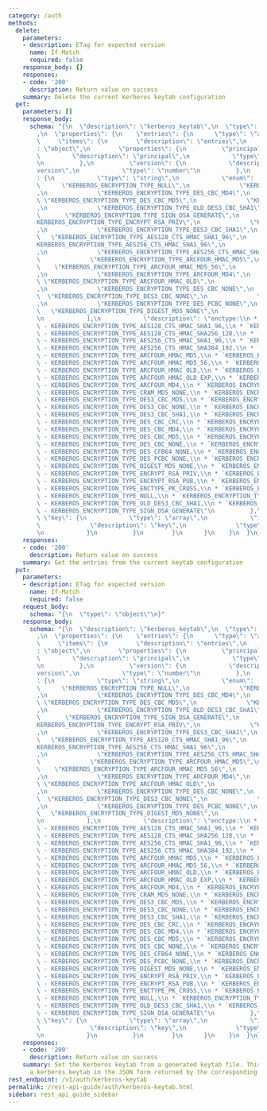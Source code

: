 ```yaml
---
category: /auth
methods:
  delete:
    parameters:
    - description: ETag for expected version
      name: If-Match
      required: false
    response_body: {}
    responses:
    - code: '200'
      description: Return value on success
    summary: Delete the current Kerberos keytab configuration
  get:
    parameters: []
    response_body:
      schema: "{\n  \"description\": \"kerberos_keytab\",\n  \"type\": \"object\"\
        ,\n  \"properties\": {\n    \"entries\": {\n      \"type\": \"array\",\n \
        \     \"items\": {\n        \"description\": \"entries\",\n        \"type\"\
        : \"object\",\n        \"properties\": {\n          \"principal\": {\n   \
        \         \"description\": \"principal\",\n            \"type\": \"string\"\
        \n          },\n          \"version\": {\n            \"description\": \"\
        version\",\n            \"type\": \"number\"\n          },\n          \"enctype\"\
        : {\n            \"type\": \"string\",\n            \"enum\": [\n        \
        \      \"KERBEROS_ENCRYPTION_TYPE_NULL\",\n              \"KERBEROS_ENCRYPTION_TYPE_DES_CBC_CRC\"\
        ,\n              \"KERBEROS_ENCRYPTION_TYPE_DES_CBC_MD4\",\n             \
        \ \"KERBEROS_ENCRYPTION_TYPE_DES_CBC_MD5\",\n              \"KERBEROS_ENCRYPTION_TYPE_DES3_CBC_MD5\"\
        ,\n              \"KERBEROS_ENCRYPTION_TYPE_OLD_DES3_CBC_SHA1\",\n       \
        \       \"KERBEROS_ENCRYPTION_TYPE_SIGN_DSA_GENERATE\",\n              \"\
        KERBEROS_ENCRYPTION_TYPE_ENCRYPT_RSA_PRIV\",\n              \"KERBEROS_ENCRYPTION_TYPE_ENCRYPT_RSA_PUB\"\
        ,\n              \"KERBEROS_ENCRYPTION_TYPE_DES3_CBC_SHA1\",\n           \
        \   \"KERBEROS_ENCRYPTION_TYPE_AES128_CTS_HMAC_SHA1_96\",\n              \"\
        KERBEROS_ENCRYPTION_TYPE_AES256_CTS_HMAC_SHA1_96\",\n              \"KERBEROS_ENCRYPTION_TYPE_AES128_CTS_HMAC_SHA256_128\"\
        ,\n              \"KERBEROS_ENCRYPTION_TYPE_AES256_CTS_HMAC_SHA384_192\",\n\
        \              \"KERBEROS_ENCRYPTION_TYPE_ARCFOUR_HMAC_MD5\",\n          \
        \    \"KERBEROS_ENCRYPTION_TYPE_ARCFOUR_HMAC_MD5_56\",\n              \"KERBEROS_ENCRYPTION_TYPE_ENCTYPE_PK_CROSS\"\
        ,\n              \"KERBEROS_ENCRYPTION_TYPE_ARCFOUR_MD4\",\n             \
        \ \"KERBEROS_ENCRYPTION_TYPE_ARCFOUR_HMAC_OLD\",\n              \"KERBEROS_ENCRYPTION_TYPE_ARCFOUR_HMAC_OLD_EXP\"\
        ,\n              \"KERBEROS_ENCRYPTION_TYPE_DES_CBC_NONE\",\n            \
        \  \"KERBEROS_ENCRYPTION_TYPE_DES3_CBC_NONE\",\n              \"KERBEROS_ENCRYPTION_TYPE_DES_CFB64_NONE\"\
        ,\n              \"KERBEROS_ENCRYPTION_TYPE_DES_PCBC_NONE\",\n           \
        \   \"KERBEROS_ENCRYPTION_TYPE_DIGEST_MD5_NONE\",\n              \"KERBEROS_ENCRYPTION_TYPE_CRAM_MD5_NONE\"\
        \n            ],\n            \"description\": \"enctype:\\n * `KERBEROS_ENCRYPTION_TYPE_AES128_CTS_HMAC_SHA1_96`\
        \ - KERBEROS_ENCRYPTION_TYPE_AES128_CTS_HMAC_SHA1_96,\\n * `KERBEROS_ENCRYPTION_TYPE_AES128_CTS_HMAC_SHA256_128`\
        \ - KERBEROS_ENCRYPTION_TYPE_AES128_CTS_HMAC_SHA256_128,\\n * `KERBEROS_ENCRYPTION_TYPE_AES256_CTS_HMAC_SHA1_96`\
        \ - KERBEROS_ENCRYPTION_TYPE_AES256_CTS_HMAC_SHA1_96,\\n * `KERBEROS_ENCRYPTION_TYPE_AES256_CTS_HMAC_SHA384_192`\
        \ - KERBEROS_ENCRYPTION_TYPE_AES256_CTS_HMAC_SHA384_192,\\n * `KERBEROS_ENCRYPTION_TYPE_ARCFOUR_HMAC_MD5`\
        \ - KERBEROS_ENCRYPTION_TYPE_ARCFOUR_HMAC_MD5,\\n * `KERBEROS_ENCRYPTION_TYPE_ARCFOUR_HMAC_MD5_56`\
        \ - KERBEROS_ENCRYPTION_TYPE_ARCFOUR_HMAC_MD5_56,\\n * `KERBEROS_ENCRYPTION_TYPE_ARCFOUR_HMAC_OLD`\
        \ - KERBEROS_ENCRYPTION_TYPE_ARCFOUR_HMAC_OLD,\\n * `KERBEROS_ENCRYPTION_TYPE_ARCFOUR_HMAC_OLD_EXP`\
        \ - KERBEROS_ENCRYPTION_TYPE_ARCFOUR_HMAC_OLD_EXP,\\n * `KERBEROS_ENCRYPTION_TYPE_ARCFOUR_MD4`\
        \ - KERBEROS_ENCRYPTION_TYPE_ARCFOUR_MD4,\\n * `KERBEROS_ENCRYPTION_TYPE_CRAM_MD5_NONE`\
        \ - KERBEROS_ENCRYPTION_TYPE_CRAM_MD5_NONE,\\n * `KERBEROS_ENCRYPTION_TYPE_DES3_CBC_MD5`\
        \ - KERBEROS_ENCRYPTION_TYPE_DES3_CBC_MD5,\\n * `KERBEROS_ENCRYPTION_TYPE_DES3_CBC_NONE`\
        \ - KERBEROS_ENCRYPTION_TYPE_DES3_CBC_NONE,\\n * `KERBEROS_ENCRYPTION_TYPE_DES3_CBC_SHA1`\
        \ - KERBEROS_ENCRYPTION_TYPE_DES3_CBC_SHA1,\\n * `KERBEROS_ENCRYPTION_TYPE_DES_CBC_CRC`\
        \ - KERBEROS_ENCRYPTION_TYPE_DES_CBC_CRC,\\n * `KERBEROS_ENCRYPTION_TYPE_DES_CBC_MD4`\
        \ - KERBEROS_ENCRYPTION_TYPE_DES_CBC_MD4,\\n * `KERBEROS_ENCRYPTION_TYPE_DES_CBC_MD5`\
        \ - KERBEROS_ENCRYPTION_TYPE_DES_CBC_MD5,\\n * `KERBEROS_ENCRYPTION_TYPE_DES_CBC_NONE`\
        \ - KERBEROS_ENCRYPTION_TYPE_DES_CBC_NONE,\\n * `KERBEROS_ENCRYPTION_TYPE_DES_CFB64_NONE`\
        \ - KERBEROS_ENCRYPTION_TYPE_DES_CFB64_NONE,\\n * `KERBEROS_ENCRYPTION_TYPE_DES_PCBC_NONE`\
        \ - KERBEROS_ENCRYPTION_TYPE_DES_PCBC_NONE,\\n * `KERBEROS_ENCRYPTION_TYPE_DIGEST_MD5_NONE`\
        \ - KERBEROS_ENCRYPTION_TYPE_DIGEST_MD5_NONE,\\n * `KERBEROS_ENCRYPTION_TYPE_ENCRYPT_RSA_PRIV`\
        \ - KERBEROS_ENCRYPTION_TYPE_ENCRYPT_RSA_PRIV,\\n * `KERBEROS_ENCRYPTION_TYPE_ENCRYPT_RSA_PUB`\
        \ - KERBEROS_ENCRYPTION_TYPE_ENCRYPT_RSA_PUB,\\n * `KERBEROS_ENCRYPTION_TYPE_ENCTYPE_PK_CROSS`\
        \ - KERBEROS_ENCRYPTION_TYPE_ENCTYPE_PK_CROSS,\\n * `KERBEROS_ENCRYPTION_TYPE_NULL`\
        \ - KERBEROS_ENCRYPTION_TYPE_NULL,\\n * `KERBEROS_ENCRYPTION_TYPE_OLD_DES3_CBC_SHA1`\
        \ - KERBEROS_ENCRYPTION_TYPE_OLD_DES3_CBC_SHA1,\\n * `KERBEROS_ENCRYPTION_TYPE_SIGN_DSA_GENERATE`\
        \ - KERBEROS_ENCRYPTION_TYPE_SIGN_DSA_GENERATE\"\n          },\n         \
        \ \"key\": {\n            \"type\": \"array\",\n            \"items\": {\n\
        \              \"description\": \"key\",\n              \"type\": \"number\"\
        \n            }\n          }\n        }\n      }\n    }\n  }\n}"
    responses:
    - code: '200'
      description: Return value on success
    summary: Get the entries from the current keytab configuration
  put:
    parameters:
    - description: ETag for expected version
      name: If-Match
      required: false
    request_body:
      schema: "{\n  \"type\": \"object\"\n}"
    response_body:
      schema: "{\n  \"description\": \"kerberos_keytab\",\n  \"type\": \"object\"\
        ,\n  \"properties\": {\n    \"entries\": {\n      \"type\": \"array\",\n \
        \     \"items\": {\n        \"description\": \"entries\",\n        \"type\"\
        : \"object\",\n        \"properties\": {\n          \"principal\": {\n   \
        \         \"description\": \"principal\",\n            \"type\": \"string\"\
        \n          },\n          \"version\": {\n            \"description\": \"\
        version\",\n            \"type\": \"number\"\n          },\n          \"enctype\"\
        : {\n            \"type\": \"string\",\n            \"enum\": [\n        \
        \      \"KERBEROS_ENCRYPTION_TYPE_NULL\",\n              \"KERBEROS_ENCRYPTION_TYPE_DES_CBC_CRC\"\
        ,\n              \"KERBEROS_ENCRYPTION_TYPE_DES_CBC_MD4\",\n             \
        \ \"KERBEROS_ENCRYPTION_TYPE_DES_CBC_MD5\",\n              \"KERBEROS_ENCRYPTION_TYPE_DES3_CBC_MD5\"\
        ,\n              \"KERBEROS_ENCRYPTION_TYPE_OLD_DES3_CBC_SHA1\",\n       \
        \       \"KERBEROS_ENCRYPTION_TYPE_SIGN_DSA_GENERATE\",\n              \"\
        KERBEROS_ENCRYPTION_TYPE_ENCRYPT_RSA_PRIV\",\n              \"KERBEROS_ENCRYPTION_TYPE_ENCRYPT_RSA_PUB\"\
        ,\n              \"KERBEROS_ENCRYPTION_TYPE_DES3_CBC_SHA1\",\n           \
        \   \"KERBEROS_ENCRYPTION_TYPE_AES128_CTS_HMAC_SHA1_96\",\n              \"\
        KERBEROS_ENCRYPTION_TYPE_AES256_CTS_HMAC_SHA1_96\",\n              \"KERBEROS_ENCRYPTION_TYPE_AES128_CTS_HMAC_SHA256_128\"\
        ,\n              \"KERBEROS_ENCRYPTION_TYPE_AES256_CTS_HMAC_SHA384_192\",\n\
        \              \"KERBEROS_ENCRYPTION_TYPE_ARCFOUR_HMAC_MD5\",\n          \
        \    \"KERBEROS_ENCRYPTION_TYPE_ARCFOUR_HMAC_MD5_56\",\n              \"KERBEROS_ENCRYPTION_TYPE_ENCTYPE_PK_CROSS\"\
        ,\n              \"KERBEROS_ENCRYPTION_TYPE_ARCFOUR_MD4\",\n             \
        \ \"KERBEROS_ENCRYPTION_TYPE_ARCFOUR_HMAC_OLD\",\n              \"KERBEROS_ENCRYPTION_TYPE_ARCFOUR_HMAC_OLD_EXP\"\
        ,\n              \"KERBEROS_ENCRYPTION_TYPE_DES_CBC_NONE\",\n            \
        \  \"KERBEROS_ENCRYPTION_TYPE_DES3_CBC_NONE\",\n              \"KERBEROS_ENCRYPTION_TYPE_DES_CFB64_NONE\"\
        ,\n              \"KERBEROS_ENCRYPTION_TYPE_DES_PCBC_NONE\",\n           \
        \   \"KERBEROS_ENCRYPTION_TYPE_DIGEST_MD5_NONE\",\n              \"KERBEROS_ENCRYPTION_TYPE_CRAM_MD5_NONE\"\
        \n            ],\n            \"description\": \"enctype:\\n * `KERBEROS_ENCRYPTION_TYPE_AES128_CTS_HMAC_SHA1_96`\
        \ - KERBEROS_ENCRYPTION_TYPE_AES128_CTS_HMAC_SHA1_96,\\n * `KERBEROS_ENCRYPTION_TYPE_AES128_CTS_HMAC_SHA256_128`\
        \ - KERBEROS_ENCRYPTION_TYPE_AES128_CTS_HMAC_SHA256_128,\\n * `KERBEROS_ENCRYPTION_TYPE_AES256_CTS_HMAC_SHA1_96`\
        \ - KERBEROS_ENCRYPTION_TYPE_AES256_CTS_HMAC_SHA1_96,\\n * `KERBEROS_ENCRYPTION_TYPE_AES256_CTS_HMAC_SHA384_192`\
        \ - KERBEROS_ENCRYPTION_TYPE_AES256_CTS_HMAC_SHA384_192,\\n * `KERBEROS_ENCRYPTION_TYPE_ARCFOUR_HMAC_MD5`\
        \ - KERBEROS_ENCRYPTION_TYPE_ARCFOUR_HMAC_MD5,\\n * `KERBEROS_ENCRYPTION_TYPE_ARCFOUR_HMAC_MD5_56`\
        \ - KERBEROS_ENCRYPTION_TYPE_ARCFOUR_HMAC_MD5_56,\\n * `KERBEROS_ENCRYPTION_TYPE_ARCFOUR_HMAC_OLD`\
        \ - KERBEROS_ENCRYPTION_TYPE_ARCFOUR_HMAC_OLD,\\n * `KERBEROS_ENCRYPTION_TYPE_ARCFOUR_HMAC_OLD_EXP`\
        \ - KERBEROS_ENCRYPTION_TYPE_ARCFOUR_HMAC_OLD_EXP,\\n * `KERBEROS_ENCRYPTION_TYPE_ARCFOUR_MD4`\
        \ - KERBEROS_ENCRYPTION_TYPE_ARCFOUR_MD4,\\n * `KERBEROS_ENCRYPTION_TYPE_CRAM_MD5_NONE`\
        \ - KERBEROS_ENCRYPTION_TYPE_CRAM_MD5_NONE,\\n * `KERBEROS_ENCRYPTION_TYPE_DES3_CBC_MD5`\
        \ - KERBEROS_ENCRYPTION_TYPE_DES3_CBC_MD5,\\n * `KERBEROS_ENCRYPTION_TYPE_DES3_CBC_NONE`\
        \ - KERBEROS_ENCRYPTION_TYPE_DES3_CBC_NONE,\\n * `KERBEROS_ENCRYPTION_TYPE_DES3_CBC_SHA1`\
        \ - KERBEROS_ENCRYPTION_TYPE_DES3_CBC_SHA1,\\n * `KERBEROS_ENCRYPTION_TYPE_DES_CBC_CRC`\
        \ - KERBEROS_ENCRYPTION_TYPE_DES_CBC_CRC,\\n * `KERBEROS_ENCRYPTION_TYPE_DES_CBC_MD4`\
        \ - KERBEROS_ENCRYPTION_TYPE_DES_CBC_MD4,\\n * `KERBEROS_ENCRYPTION_TYPE_DES_CBC_MD5`\
        \ - KERBEROS_ENCRYPTION_TYPE_DES_CBC_MD5,\\n * `KERBEROS_ENCRYPTION_TYPE_DES_CBC_NONE`\
        \ - KERBEROS_ENCRYPTION_TYPE_DES_CBC_NONE,\\n * `KERBEROS_ENCRYPTION_TYPE_DES_CFB64_NONE`\
        \ - KERBEROS_ENCRYPTION_TYPE_DES_CFB64_NONE,\\n * `KERBEROS_ENCRYPTION_TYPE_DES_PCBC_NONE`\
        \ - KERBEROS_ENCRYPTION_TYPE_DES_PCBC_NONE,\\n * `KERBEROS_ENCRYPTION_TYPE_DIGEST_MD5_NONE`\
        \ - KERBEROS_ENCRYPTION_TYPE_DIGEST_MD5_NONE,\\n * `KERBEROS_ENCRYPTION_TYPE_ENCRYPT_RSA_PRIV`\
        \ - KERBEROS_ENCRYPTION_TYPE_ENCRYPT_RSA_PRIV,\\n * `KERBEROS_ENCRYPTION_TYPE_ENCRYPT_RSA_PUB`\
        \ - KERBEROS_ENCRYPTION_TYPE_ENCRYPT_RSA_PUB,\\n * `KERBEROS_ENCRYPTION_TYPE_ENCTYPE_PK_CROSS`\
        \ - KERBEROS_ENCRYPTION_TYPE_ENCTYPE_PK_CROSS,\\n * `KERBEROS_ENCRYPTION_TYPE_NULL`\
        \ - KERBEROS_ENCRYPTION_TYPE_NULL,\\n * `KERBEROS_ENCRYPTION_TYPE_OLD_DES3_CBC_SHA1`\
        \ - KERBEROS_ENCRYPTION_TYPE_OLD_DES3_CBC_SHA1,\\n * `KERBEROS_ENCRYPTION_TYPE_SIGN_DSA_GENERATE`\
        \ - KERBEROS_ENCRYPTION_TYPE_SIGN_DSA_GENERATE\"\n          },\n         \
        \ \"key\": {\n            \"type\": \"array\",\n            \"items\": {\n\
        \              \"description\": \"key\",\n              \"type\": \"number\"\
        \n            }\n          }\n        }\n      }\n    }\n  }\n}"
    responses:
    - code: '200'
      description: Return value on success
    summary: Set the Kerberos keytab from a generated keytab file. This API also accepts
      a kerberos keytab in the JSON form returned by the corresponding GET request.
rest_endpoint: /v1/auth/kerberos-keytab
permalink: /rest-api-guide/auth/kerberos-keytab.html
sidebar: rest_api_guide_sidebar
---
```

